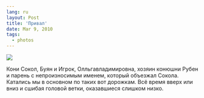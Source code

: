 ```yaml
---
lang: ru
layout: Post
title: 'Привал'
date: Mar 9, 2010
tags:
  - photos
---
```


![](photo://2009-09-18_5D_1138_Artem_Sapegin)

Кони Сокол, Буян и Игрок, Олльгавладимировна, хозяин конюшни Рубен и парень с непроизносимым именем, который объезжал Сокола. Катались мы в основном по таких вот дорожкам. Всё время вверх или вниз и сшибая головой ветки, оказавшиеся слишком низко.
